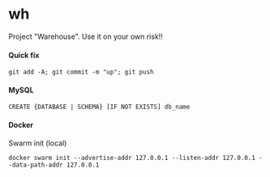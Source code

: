 # wh
Project "Warehouse". Use it on your own risk!!

#### Quick fix

````
git add -A; git commit -m "up"; git push
````

#### MySQL

````
CREATE {DATABASE | SCHEMA} [IF NOT EXISTS] db_name
````

#### Docker

Swarm init (local)
````
docker swarm init --advertise-addr 127.0.0.1 --listen-addr 127.0.0.1 --data-path-addr 127.0.0.1
````
